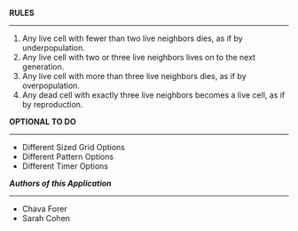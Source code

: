 **RULES**
***
1. Any live cell with fewer than two live neighbors dies, as if by underpopulation.
2. Any live cell with two or three live neighbors lives on to the next generation.
3. Any live cell with more than three live neighbors dies, as if by overpopulation.
4. Any dead cell with exactly three live neighbors becomes a live cell, as if by reproduction.

**OPTIONAL TO DO**
***
* Different Sized Grid Options
* Different Pattern Options
* Different Timer Options

***Authors of this Application***
***
* Chava Forer
* Sarah Cohen
